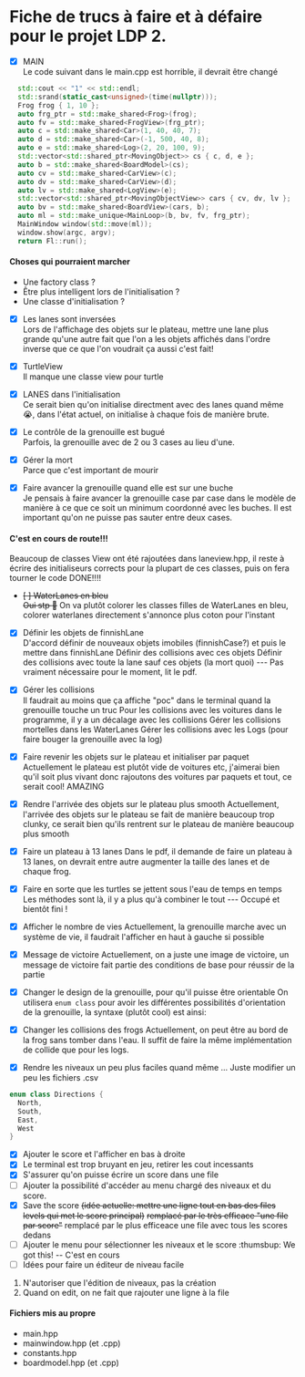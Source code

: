 # Fiche de trucs à faire et à défaire pour le projet LDP 2.
- [X] MAIN <br />
Le code suivant dans le main.cpp est horrible, il devrait être changé

```cpp
  std::cout << "1" << std::endl;
  std::srand(static_cast<unsigned>(time(nullptr)));
  Frog frog { 1, 10 };
  auto frg_ptr = std::make_shared<Frog>(frog);
  auto fv = std::make_shared<FrogView>(frg_ptr);
  auto c = std::make_shared<Car>(1, 40, 40, 7);
  auto d = std::make_shared<Car>(-1, 500, 40, 8);
  auto e = std::make_shared<Log>(2, 20, 100, 9);
  std::vector<std::shared_ptr<MovingObject>> cs { c, d, e };
  auto b = std::make_shared<BoardModel>(cs);
  auto cv = std::make_shared<CarView>(c);
  auto dv = std::make_shared<CarView>(d);
  auto lv = std::make_shared<LogView>(e);
  std::vector<std::shared_ptr<MovingObjectView>> cars { cv, dv, lv };
  auto bv = std::make_shared<BoardView>(cars, b);
  auto ml = std::make_unique<MainLoop>(b, bv, fv, frg_ptr);
  MainWindow window(std::move(ml));
  window.show(argc, argv);
  return Fl::run();
```
#### Choses qui pourraient marcher
- Une factory class ?
- Être plus intelligent lors de l'initialisation ?
- Une classe d'initialisation ?

- [x] Les lanes sont inversées <br/>
Lors de l'affichage des objets sur le plateau, mettre une lane plus grande qu'une autre fait que l'on a les objets affichés dans l'ordre inverse que ce que l'on voudrait
ça aussi c'est fait!

- [X] TurtleView <br/>
Il manque une classe view pour turtle

- [x] LANES dans l'initialisation <br/>
Ce serait bien qu'on initialise directment avec des lanes quand même :sob:, dans l'état actuel, 
on initialise à chaque fois de manière brute.

- [X] Le contrôle de la grenouille est bugué <br/>
Parfois, la grenouille avec de 2 ou 3 cases au lieu d'une.

- [x] Gérer la mort <br/>
Parce que c'est important de mourir

- [x] Faire avancer la grenouille quand elle est sur une buche <br/>
Je pensais à faire avancer la grenouille case par case dans le modèle de manière à ce que ce soit un minimum coordonné avec les buches.
Il est important qu'on ne puisse pas sauter entre deux cases. 

#### C'est en cours de route!!! 
Beaucoup de classes View ont été rajoutées dans  laneview.hpp, 
il reste à écrire des initialiseurs corrects pour la plupart de ces classes, puis on fera tourner le code
DONE!!!! 

- ~~[ ] WaterLanes en bleu~~ <br/>
~~Oui stp :pleading_face:~~
On va plutôt colorer les classes filles de WaterLanes en bleu, colorer waterlanes directement s'annonce plus coton pour l'instant

- [x] Définir les objets de finnishLane <br/>
D'accord définir de nouveaux objets imobiles (finnishCase?) et puis le mettre dans finnishLane
Définir des collisions avec ces objets
Définir des collisions avec toute la lane sauf ces objets (la mort quoi)
--- Pas vraiment nécessaire pour le moment, lit le pdf.

- [x] Gérer les collisions <br/>
Il faudrait au moins que ça affiche "poc" dans le terminal quand la grenouille touche un truc
Pour les collisions avec les voitures dans le programme, il y a un décalage avec les collisions
Gérer les collisions mortelles dans les WaterLanes
Gérer les collisions avec les Logs (pour faire bouger la grenouille avec la log)

- [x] Faire revenir les objets sur le plateau et initialiser par paquet <br/>
Actuellement le plateau est plutôt vide de voitures etc, j'aimerai bien qu'il soit plus vivant
donc rajoutons des voitures par paquets et tout, ce serait cool!
AMAZING

- [X] Rendre l'arrivée des objets sur le plateau plus smooth
Actuellement, l'arrivée des objets sur le plateau se fait de manière beaucoup trop clunky, ce serait bien qu'ils rentrent sur le plateau de manière beaucoup plus smooth

- [x] Faire un plateau à 13 lanes
Dans le pdf, il demande de faire un plateau à 13 lanes, on devrait entre autre augmenter la taille des lanes et de chaque frog.

- [x] Faire en sorte que les turtles se jettent sous l'eau de temps en temps
Les méthodes sont là, il y a plus qu'à combiner le tout
--- Occupé et bientôt fini !

- [X] Afficher le nombre de vies
Actuellement, la grenouille marche avec un système de vie, il faudrait l'afficher en haut à gauche si possible

- [X] Message de victoire
Actuellement, on a juste une image de victoire, un message de victoire fait partie des conditions de base pour réussir de la partie

- [X] Changer le design de la grenouille, pour qu'il puisse être orientable
On utilisera `enum class` pour avoir les différentes possibilités d'orientation de la grenouille,
la syntaxe (plutôt cool) est ainsi:

- [x] Changer les collisions des frogs
Actuellement, on peut être au bord de la frog sans tomber dans l'eau. Il suffit de faire la même implémentation de collide que pour les logs.

- [x] Rendre les niveaux un peu plus faciles quand même ...
Juste modifier un peu les fichiers .csv

``` cpp
enum class Directions {
  North,
  South,
  East,
  West
}
```

- [x] Ajouter le score et l'afficher en bas à droite
- [x] Le terminal est trop bruyant en jeu, retirer les cout incessants
- [x] S'assurer qu'on puisse écrire un score dans une file 
- [ ] Ajouter la possibilité d'accéder au menu chargé des niveaux et du score.
- [x] Save the score ~~(idée actuelle: mettre une ligne tout en bas des files levels qui met le score principal)~~ ~~remplacé par le très efficace "une file par score"~~ remplacé par le plus efficeace une file avec tous les scores dedans
- [ ] Ajouter le menu pour sélectionner les niveaux et le score :thumsbup:
We got this! -- C'est en cours
- [ ] Idées pour faire un éditeur de niveau facile
1. N'autoriser que l'édition de niveaux, pas la création
2. Quand on edit, on ne fait que rajouter une ligne à la file


#### Fichiers mis au propre
- main.hpp
- mainwindow.hpp (et .cpp)
- constants.hpp
- boardmodel.hpp (et .cpp)